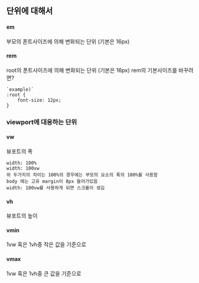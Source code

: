 ## 단위에 대해서
#### em
부모의 폰트사이즈에 의해 변화되는 단위 (기본은 16px)

#### rem
root의 폰트사이즈에 의해 변화되는 단위 (기본은 16px)
rem의 기본사이즈를 바꾸려면?
```
`example)`
:root {
    font-size: 12px;
}
```
### viewport에 대응하는 단위
#### vw
뷰포트의 폭
```
width: 100%
width: 100vw
위 두가지의 차이는 100%의 경우에는 부모의 요소의 폭의 100%를 사용함 
body 에는 고유 margin이 8px 들어가있음
width: 100vw를 사용하게 되면 스크롤이 생김
```

#### vh
뷰포트의 높이

#### vmin
1vw 혹은 1vh중 작은 값을 기준으로

#### vmax
1vw 혹은 1vh중 큰 값을 기준으로